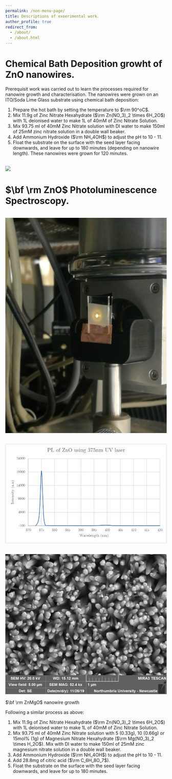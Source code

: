 ```yaml
---
permalink: /non-menu-page/
title: Descriptions of exoerimental work. 
author_profile: true
redirect_from: 
  - /about/
  - /about.html
---
```


Chemical Bath Deposition growht of ZnO nanowires.
======

Prerequisit work was carried out to learn the processes required for nanowire growth and characterisation. The nanowires were grown on an ITO/Soda Lime Glass substrate using chemical bath deposition:
1. Prepare the hot bath by setting the temperature to $\rm 90^oC$.
1. Mix 11.9g of Zinc Nitrate Hexahydrate ($\rm Zn(NO_3)_2 \times 6H_2O$) with 1L deionised water to make 1L of 40mM of Zinc Nitrate Solution.
1. Mix 93.75 ml of 40mM Zinc Nitrate solution with DI water to make 150ml of 25mM zinc nitrate solution in a double wall beaker.
1. Add Ammonium Hydroxide ($\rm NH_4OH$) to adjust the pH to 10 - 11. 
1. Float the substrate on the surface with the seed layer facing downwards, and leave for up to 180 minutes (depending on nanowire length). These nanowires were grown for 120 minutes.

<br/><img src='/images/P1000591.png'>


$\bf \rm ZnO$ Photoluminescence Spectroscopy.
======
<br/><img src='/images/IMG_20191129_091748.jpg'>


<br/><img src='/images/PL.jpg'>


<br/><img src='/images/Ewan_ZnO_nanorod/11.jpg'>

$\bf \rm ZnMgO$ nanowire growth

Following a similar process as above:
1. Mix 11.9g of Zinc Nitrate Hexahydrate ($\rm Zn(NO_3)_2 \times 6H_2O$) with 1L deionised water to make 1L of 40mM of Zinc Nitrate Solution.
1. Mix 93.75 ml of 40mM Zinc Nitrate solution with 5 (0.33g), 10 (0.66g) or 15mol% (1g) of Magnesium Nitrate Hexahydrate ($\rm Mg(NO_3)_2 \times H_2O$). Mix with DI water to make 150ml of 25mM zinc magnesium nitrate solution in a double wall beaker.
1. Add Ammonium Hydroxide ($\rm NH_4OH$) to adjust the pH to 10 - 11. 
1. Add 28.8mg of citric acid ($\rm C_6H_8O_7$).
1. Float the substrate on the surface with the seed layer facing downwards, and leave for up to 180 minutes. 



